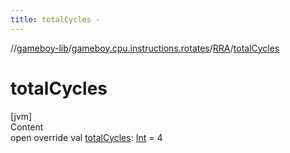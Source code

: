 ```yaml
---
title: totalCycles -
---
```

//[gameboy-lib](../../index.md)/[gameboy.cpu.instructions.rotates](../index.md)/[RRA](index.md)/[totalCycles](total-cycles.md)



# totalCycles  
[jvm]  
Content  
open override val [totalCycles](total-cycles.md): [Int](https://kotlinlang.org/api/latest/jvm/stdlib/kotlin/-int/index.html) = 4  



